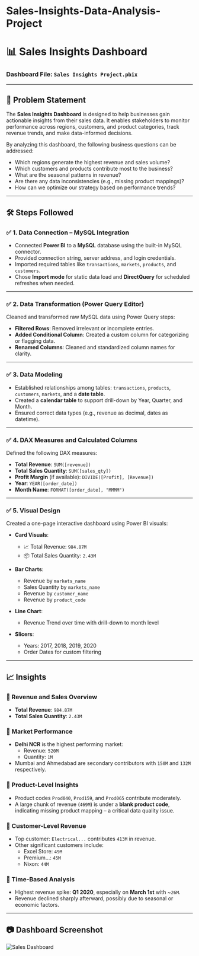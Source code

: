# Sales-Insights-Data-Analysis-Project

# 📊 Sales Insights Dashboard

### Dashboard File: `Sales Insights Project.pbix`

---

## 🎯 Problem Statement

The **Sales Insights Dashboard** is designed to help businesses gain actionable insights from their sales data. It enables stakeholders to monitor performance across regions, customers, and product categories, track revenue trends, and make data-informed decisions.

By analyzing this dashboard, the following business questions can be addressed:

- Which regions generate the highest revenue and sales volume?
- Which customers and products contribute most to the business?
- What are the seasonal patterns in revenue?
- Are there any data inconsistencies (e.g., missing product mappings)?
- How can we optimize our strategy based on performance trends?

---

## 🛠️ Steps Followed

### ✅ 1. Data Connection – MySQL Integration
- Connected **Power BI** to a **MySQL** database using the built-in MySQL connector.
- Provided connection string, server address, and login credentials.
- Imported required tables like `transactions`, `markets`, `products`, and `customers`.
- Chose **Import mode** for static data load and **DirectQuery** for scheduled refreshes when needed.

---

### ✅ 2. Data Transformation (Power Query Editor)
Cleaned and transformed raw MySQL data using Power Query steps:

- **Filtered Rows**: Removed irrelevant or incomplete entries.
- **Added Conditional Column**: Created a custom column for categorizing or flagging data.
- **Renamed Columns**: Cleaned and standardized column names for clarity.

---

### ✅ 3. Data Modeling
- Established relationships among tables: `transactions`, `products`, `customers`, `markets`, and a **date table**.
- Created a **calendar table** to support drill-down by Year, Quarter, and Month.
- Ensured correct data types (e.g., revenue as decimal, dates as datetime).

---

### ✅ 4. DAX Measures and Calculated Columns
Defined the following DAX measures:

- **Total Revenue**: `SUM([revenue])`
- **Total Sales Quantity**: `SUM([sales_qty])`
- **Profit Margin** (if available): `DIVIDE([Profit], [Revenue])`
- **Year**: `YEAR([order_date])`
- **Month Name**: `FORMAT([order_date], "MMMM")`

---

### ✅ 5. Visual Design
Created a one-page interactive dashboard using Power BI visuals:

- **Card Visuals**:
  - 📈 Total Revenue: `984.87M`
  - 📦 Total Sales Quantity: `2.43M`

- **Bar Charts**:
  - Revenue by `markets_name`
  - Sales Quantity by `markets_name`
  - Revenue by `customer_name`
  - Revenue by `product_code`

- **Line Chart**:
  - Revenue Trend over time with drill-down to month level

- **Slicers**:
  - Years: 2017, 2018, 2019, 2020
  - Order Dates for custom filtering



---

## 📈 Insights

### 🔹 Revenue and Sales Overview
- **Total Revenue**: `984.87M`
- **Total Sales Quantity**: `2.43M`

### 🔹 Market Performance
- **Delhi NCR** is the highest performing market:
  - Revenue: `520M`
  - Quantity: `1M`
- Mumbai and Ahmedabad are secondary contributors with `150M` and `132M` respectively.

### 🔹 Product-Level Insights
- Product codes `Prod040`, `Prod159`, and `Prod065` contribute moderately.
- A large chunk of revenue (`469M`) is under a **blank product code**, indicating missing product mapping – a critical data quality issue.

### 🔹 Customer-Level Revenue
- Top customer: `Electrical...` contributes `413M` in revenue.
- Other significant customers include:
  - Excel Store: `49M`
  - Premium...: `45M`
  - Nixon: `44M`

### 🔹 Time-Based Analysis
- Highest revenue spike: **Q1 2020**, especially on **March 1st** with ~`26M`.
- Revenue declined sharply afterward, possibly due to seasonal or economic factors.

---

## 📷 Dashboard Screenshot

![Sales Dashboard](./Assets/DashboardView.png)
